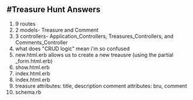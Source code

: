 #Treasure Hunt Answers
---
1. 9 routes
2. 2 models- Treasure and Comment
3. 3 controllers- Application_Controllers, Treasures_Controllers, and Comments_Controller
4. what does "CRUD logic" mean i'm so confused
5. new.html.erb allows us to create a new treausre (using the partial _form.html.erb)
6. show.html.erb
7. index.html.erb
8. index.html.erb
9. treasure attributes: title, description
   comment attributes: bru, comment
10. schema.rb